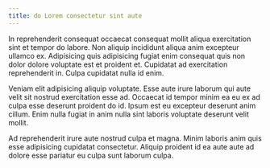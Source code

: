 ```yaml
---
title: do Lorem consectetur sint aute
---
```


In reprehenderit consequat occaecat consequat mollit aliqua exercitation sint et tempor do labore. Non aliquip incididunt aliqua anim excepteur ullamco ex. Adipisicing quis adipisicing fugiat enim consequat quis non dolor dolore voluptate est et proident et. Cupidatat ad exercitation reprehenderit in. Culpa cupidatat nulla id enim.

Veniam elit adipisicing aliquip voluptate. Esse aute irure laborum qui aute velit sit nostrud exercitation esse ad. Occaecat id tempor minim ea eu ex ad culpa esse deserunt proident do id. Ipsum est eu excepteur deserunt anim cillum. Enim nulla fugiat in anim nulla sint laboris voluptate deserunt velit mollit.

Ad reprehenderit irure aute nostrud culpa et magna. Minim laboris anim quis esse adipisicing cupidatat consectetur. Aliquip proident id ea aute aute ad dolore esse pariatur eu culpa sunt laborum culpa.